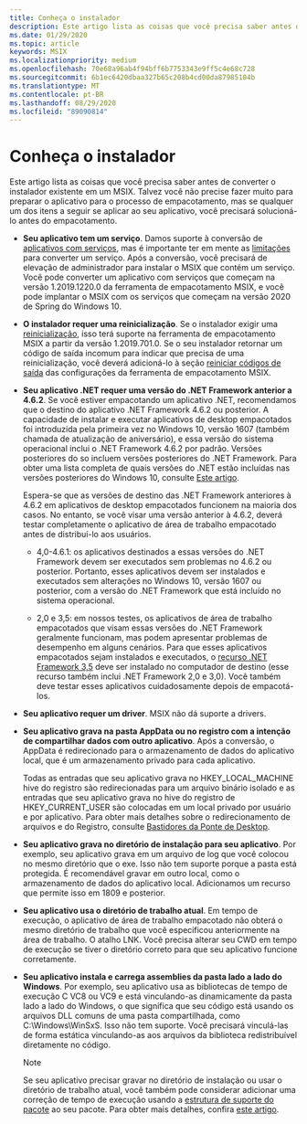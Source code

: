 ```yaml
---
title: Conheça o instalador
description: Este artigo lista as coisas que você precisa saber antes de empacotar seu aplicativo de desktop. Talvez você não precise fazer muito para preparar seu app para o processo de empacotamento.
ms.date: 01/29/2020
ms.topic: article
keywords: MSIX
ms.localizationpriority: medium
ms.openlocfilehash: 70e68a96ab4f94bff6b7753343e9ff5c4e68c728
ms.sourcegitcommit: 6b1ec6420dbaa327b65c208b4cd00da87985104b
ms.translationtype: MT
ms.contentlocale: pt-BR
ms.lasthandoff: 08/29/2020
ms.locfileid: "89090814"
---
```

# <a name="know-your-installer"></a>Conheça o instalador

Este artigo lista as coisas que você precisa saber antes de converter o instalador existente em um MSIX. Talvez você não precise fazer muito para preparar o aplicativo para o processo de empacotamento, mas se qualquer um dos itens a seguir se aplicar ao seu aplicativo, você precisará solucioná-lo antes do empacotamento.

+ __Seu aplicativo tem um serviço__. Damos suporte à conversão de [aplicativos com serviços](convert-an-installer-with-services.md), mas é importante ter em mente as [limitações](convert-an-installer-with-services.md#known-limitations) para converter um serviço. Após a conversão, você precisará de elevação de administrador para instalar o MSIX que contém um serviço. Você pode converter um aplicativo com serviços que começam na versão 1.2019.1220.0 da ferramenta de empacotamento MSIX, e você pode implantar o MSIX com os serviços que começam na versão 2020 de Spring do Windows 10.

+ __O instalador requer uma reinicialização__. Se o instalador exigir uma [reinicialização](support-restart.md), isso terá suporte na ferramenta de empacotamento MSIX a partir da versão 1.2019.701.0. Se o seu instalador retornar um código de saída incomum para indicar que precisa de uma reinicialização, você deverá adicioná-lo à seção [reiniciar códigos de saída](tool-best-practices.md#other-settings) das configurações da ferramenta de empacotamento MSIX. 

+ __Seu aplicativo .NET requer uma versão do .NET Framework anterior a 4.6.2__. Se você estiver empacotando um aplicativo .NET, recomendamos que o destino do aplicativo .NET Framework 4.6.2 ou posterior. A capacidade de instalar e executar aplicativos de desktop empacotados foi introduzida pela primeira vez no Windows 10, versão 1607 (também chamada de atualização de aniversário), e essa versão do sistema operacional inclui o .NET Framework 4.6.2 por padrão. Versões posteriores do so incluem versões posteriores do .NET Framework. Para obter uma lista completa de quais versões do .NET estão incluídas nas versões posteriores do Windows 10, consulte [Este artigo](/dotnet/framework/migration-guide/versions-and-dependencies).

  Espera-se que as versões de destino das .NET Framework anteriores à 4.6.2 em aplicativos de desktop empacotados funcionem na maioria dos casos. No entanto, se você visar uma versão anterior à 4.6.2, deverá testar completamente o aplicativo de área de trabalho empacotado antes de distribuí-lo aos usuários.

  + 4,0-4.6.1: os aplicativos destinados a essas versões do .NET Framework devem ser executados sem problemas no 4.6.2 ou posterior. Portanto, esses aplicativos devem ser instalados e executados sem alterações no Windows 10, versão 1607 ou posterior, com a versão do .NET Framework que está incluído no sistema operacional.

  + 2,0 e 3,5: em nossos testes, os aplicativos de área de trabalho empacotados que visam essas versões do .NET Framework geralmente funcionam, mas podem apresentar problemas de desempenho em alguns cenários. Para que esses aplicativos empacotados sejam instalados e executados, o [recurso .NET Framework 3,5](/dotnet/framework/install/dotnet-35-windows-10) deve ser instalado no computador de destino (esse recurso também inclui .NET Framework 2,0 e 3,0). Você também deve testar esses aplicativos cuidadosamente depois de empacotá-los.

+ __Seu aplicativo requer um driver__. MSIX não dá suporte a drivers. 

+ __Seu aplicativo grava na pasta AppData ou no registro com a intenção de compartilhar dados com outro aplicativo__. Após a conversão, o AppData é redirecionado para o armazenamento de dados do aplicativo local, que é um armazenamento privado para cada aplicativo.

  Todas as entradas que seu aplicativo grava no HKEY_LOCAL_MACHINE hive do registro são redirecionadas para um arquivo binário isolado e as entradas que seu aplicativo grava no hive do registro de HKEY_CURRENT_USER são colocadas em um local privado por usuário e por aplicativo. Para obter mais detalhes sobre o redirecionamento de arquivos e do Registro, consulte [Bastidores da Ponte de Desktop](../desktop/desktop-to-uwp-behind-the-scenes.md). 

 + __Seu aplicativo grava no diretório de instalação para seu aplicativo__. Por exemplo, seu aplicativo grava em um arquivo de log que você colocou no mesmo diretório que o exe. Isso não tem suporte porque a pasta está protegida. É recomendável gravar em outro local, como o armazenamento de dados do aplicativo local. Adicionamos um recurso que permite isso em 1809 e posterior.

+ __Seu aplicativo usa o diretório de trabalho atual__. Em tempo de execução, o aplicativo de área de trabalho empacotado não obterá o mesmo diretório de trabalho que você especificou anteriormente na área de trabalho. O atalho LNK. Você precisa alterar seu CWD em tempo de execução se tiver o diretório correto para que seu aplicativo funcione corretamente.

+ __Seu aplicativo instala e carrega assemblies da pasta lado a lado do Windows__. Por exemplo, seu aplicativo usa as bibliotecas de tempo de execução C VC8 ou VC9 e está vinculando-as dinamicamente da pasta lado a lado do Windows, o que significa que seu código está usando os arquivos DLL comuns de uma pasta compartilhada, como C:\Windows\WinSxS. Isso não tem suporte. Você precisará vinculá-las de forma estática vinculando-as aos arquivos da biblioteca redistribuível diretamente no código. 

  > [!NOTE]
  > Se seu aplicativo precisar gravar no diretório de instalação ou usar o diretório de trabalho atual, você também pode considerar adicionar uma correção de tempo de execução usando a [estrutura de suporte do pacote](https://github.com/microsoft/MSIX-PackageSupportFramework) ao seu pacote. Para obter mais detalhes, confira [este artigo](../psf/package-support-framework.md).